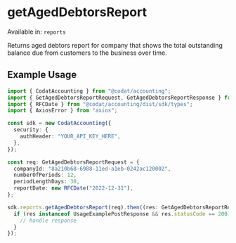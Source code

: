 # getAgedDebtorsReport
Available in: `reports`

Returns aged debtors report for company that shows the total outstanding balance due from customers to the business over time.

## Example Usage
```typescript
import { CodatAccounting } from "@codat/accounting";
import { GetAgedDebtorsReportRequest, GetAgedDebtorsReportResponse } from "@codat/accounting/dist/sdk/models/operations";
import { RFCDate } from "@codat/accounting/dist/sdk/types";
import { AxiosError } from "axios";

const sdk = new CodatAccounting({
  security: {
    authHeader: "YOUR_API_KEY_HERE",
  },
});

const req: GetAgedDebtorsReportRequest = {
  companyId: "8a210b68-6988-11ed-a1eb-0242ac120002",
  numberOfPeriods: 12,
  periodLengthDays: 30,
  reportDate: new RFCDate("2022-12-31"),
};

sdk.reports.getAgedDebtorsReport(req).then((res: GetAgedDebtorsReportResponse | AxiosError) => {
  if (res instanceof UsageExamplePostResponse && res.statusCode == 200) {
    // handle response
  }
});
```